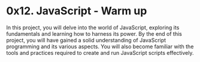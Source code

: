 # 0x12. JavaScript - Warm up
In this project, you will delve into the world of JavaScript, exploring its fundamentals and learning how to harness its power. By the end of this project, you will have gained a solid understanding of JavaScript programming and its various aspects. You will also become familiar with the tools and practices required to create and run JavaScript scripts effectively.
